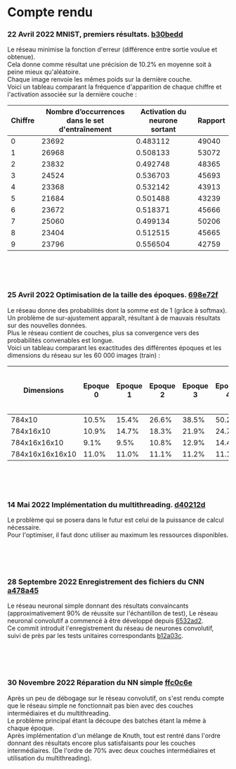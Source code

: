 # Compte rendu

### **22 Avril 2022** MNIST, premiers résultats. [b30bedd](https://github.com/julienChemillier/TIPE/commit/b30bedd375e23ec7c2e5b10acf397a10885d8b5e)
Le réseau minimise la fonction d'erreur (différence entre sortie voulue et obtenue).  
Cela donne comme résultat une précision de 10.2% en moyenne soit à peine mieux qu'aléatoire.  
Chaque image renvoie les mêmes poids sur la dernière couche.  
Voici un tableau comparant la fréquence d'apparition de chaque chiffre et l'activation associée sur la dernière couche :

| Chiffre | Nombre d’occurrences dans le set d'entraînement | Activation du neurone sortant | Rapport |
| --- | --- | --- | --- |
| 0 | 23692 | 0.483112 | 49040 |
| 1 | 26968 | 0.508133 | 53072 |
| 2 | 23832 | 0.492748 | 48365 |
| 3 | 24524 | 0.536703 | 45693 |
| 4 | 23368 | 0.532142 | 43913 |
| 5 | 21684 | 0.501488 | 43239 |
| 6 | 23672 | 0.518371 | 45666 |
| 7 | 25060 | 0.499134 | 50206 |
| 8 | 23404 | 0.512515 | 45665 |
| 9 | 23796 | 0.556504 | 42759 |

<br/>
<br/>
<br/>

### **25 Avril 2022** Optimisation de la taille des époques. [698e72f](https://github.com/julienChemillier/TIPE/commit/698e72f56ed93aa6f5d9c81912ee98461f534410)
Le réseau donne des probabilités dont la somme est de 1 (grâce à softmax).  
Un problème de sur-ajustement apparaît, résultant à de mauvais résultats sur des nouvelles données.  
Plus le réseau contient de couches, plus sa convergence vers des probabilités convenables est longue.  
Voici un tableau comparant les exactitudes des différentes époques et les dimensions du réseau sur les 60 000 images (train) :


| Dimensions | Epoque  0  | Epoque  1  | Epoque  2  | Epoque  3  | Epoque  4  | Epoque  5  | Epoque  6  | Epoque  7  | Epoque  8  | Epoque  9  | Epoque  10  | Epoque  11  | Epoque  12  | Epoque  13  | Epoque  14  | Epoque  15  | Epoque  16  | Epoque  17  | Epoque  18  | Epoque  19  | Epoque  20  | Epoque 1 nouveau dataset (t10k) |
| --- | --- | --- | --- | --- | --- | --- | --- | --- | --- | --- | --- | --- | --- | --- | --- | --- | --- | --- | --- | --- | --- | ------ |
| 784x10 | 10.5% |15.4% | 26.6% | 38.5% | 50.2% | 55.3% | 59.8% | 63.0% | 65.9% | 68.1% | 70.0% | 71.5% | 72.9% | 74.0% | 74.9% | 75.8% | 76.6% | 77.3% | 78.0% | 78.5% | 79.0% | 80.0% |
| 784x16x10 | 10.9% | 14.7% | 18.3% | 21.9% | 24.7% | 26.9% | 28.8% | 30.2% | 31.4% | 32.5% | 33.9% | 35.1% | 36.2% | 37.2% | 38.0% | 38.7% | 39.5% | 40.1% | 40.6% | 41.1% | 41.5% | 42.8% |
| 784x16x16x10 | 9.1% | 9.5% | 10.8% | 12.9% | 14.4% | 15.4% | 16.1% | 16.6% | 17.1% | 17.6% | 18.1% | 18.6% | 19.1% | 19.6% | 20.0% | 20.4% | 20.8% | 21.2% | 21.6% | 21.9% | 22.2% | 23.0% |
| 784x16x16x16x10 | 11.0% | 11.0% | 11.1% | 11.2% | 11.1% | 11.2% | 11.2% | 11.2% | 11.3% | 11.6% | 11.8% | 12.3% | 12.9% | 13.5% | 14.0% | 14.5% | 15.0% | 15.3% | 15.6% | 15.9% | 16.1% | 16.1% |

<br/>
<br/>
<br/>

### **14 Mai 2022** Implémentation du multithreading. [d40212d](https://github.com/julienChemillier/TIPE/commit/d40212d313b3e8260cb9f5527f261d5d86ad2d1b)
Le problème qui se posera dans le futur est celui de la puissance de calcul nécessaire.  
Pour l'optimiser, il faut donc utiliser au maximum les ressources disponibles.

<br/>
<br/>
<br/>

### **28 Septembre 2022** Enregistrement des fichiers du CNN [a478a45](https://github.com/julienChemillier/TIPE/commit/a478a454fd1698585b2de83c8abbdca36eb2111b)
Le réseau neuronal simple donnant des résultats convaincants (approximativement 90% de réussite sur l'échantillon de test),
Le réseau neuronal convolutif a commencé à être développé depuis [6532ad2](https://github.com/julienChemillier/TIPE/commit/6532ad2545f8882638209cc6918bf37a9f816840).  
Ce commit introduit l'enregistrement du réseau de neurones convolutif,
suivi de près par les tests unitaires correspondants [b12a03c](https://github.com/julienChemillier/TIPE/commit/b12a03c1baa8e8505066fa07ae2f20882a24854b).

<br/>
<br/>
<br/>

### **30 Novembre 2022** Réparation du NN simple [ffc0c6e](https://github.com/julienChemillier/TIPE/commit/ffc0c6ea9fe30c7e98624ca26867d984ec90c693)
Après un peu de débogage sur le réseau convolutif, on s'est rendu compte que le réseau simple ne fonctionnait pas bien avec des couches intermédiaires et du multithreading.  
Le problème principal étant la découpe des batches étant la même à chaque époque.  
Après implémentation d'un mélange de Knuth, tout est rentré dans l'ordre donnant des résultats encore plus satisfaisants pour les couches intermédiaires. (De l'ordre de 70% avec deux couches intermédiaires et utilisation du multithreading).